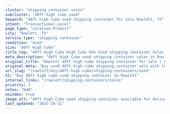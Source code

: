 ```yaml
---
cluster: "shipping container sales"
subcluster: "40ft high cube used"
keyword: "40ft high cube used shipping container for sale Rowlett, TX"
intent: "Transactional-Local"
page_type: "Location-Product"
city: "Rowlett, TX"
service_type: "shipping container"
condition: "Used"
size: "40ft High Cube"
title_tag: "40ft High Cube High Cube 64n Used shipping container Sales in Rowlett | LC Container"
meta_description: "40ft High Cube used shipping container sales in Rowlett. High cube containers with extra height. Fast delivery, competitive pricing. Serving shipping containers area. Quote ID: YFN. Call (214) 524-4168 for your free quote today."
original_title: "Rowlett 40ft high cube shipping container for sale | LC"
original_meta: "Buy used 40ft high cube shipping container sale with local delivery in Rowlett, TX. LC Container — local Since 2003. Request a fast quote today."
url_slug: "/rowlett/buy/40ft-high-cube/shipping-containers/used"
h1: "Buy 40ft high cube used shipping container in Rowlett"
internal_links: "/rowlett/shipping-containers/sales"
priority: 3
notes: "NaN"
noindex: true
image_alt: "40ft High Cube used shipping container available for delivery in Rowlett"
last_updated: "2025-10-21"
---
```


<!-- TODO: Add unique city/inventory copy, images, and internal links here. -->

